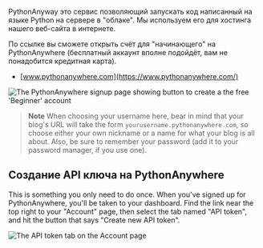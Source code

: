 PythonAnyway это сервис позволяющий запускать код написанный на языке Python на сервере в "облаке". Мы используем его для хостинга нашего веб-сайта в интернете.

По ссылке вы сможете открыть счёт для "начинающего" на PythonAnywhere (бесплатный аккаунт вполне подойдёт, вам не понадобится кредитная карта).

* [www.pythonanywhere.com](https://www.pythonanywhere.com/)

![The PythonAnywhere signup page showing button to create a the free 'Beginner' account](../deploy/images/pythonanywhere_beginner_account_button.png)

> **Note** When choosing your username here, bear in mind that your blog's URL will take the form `yourusername.pythonanywhere.com`, so choose either your own nickname or a name for what your blog is all about. Also, be sure to remember your password (add it to your password manager, if you use one).

## Создание API ключа на PythonAnywhere

This is something you only need to do once. When you've signed up for PythonAnywhere, you'll be taken to your dashboard. Find the link near the top right to your "Account" page, then select the tab named "API token", and hit the button that says "Create new API token".

![The API token tab on the Account page](../deploy/images/pythonanywhere_create_api_token.png)